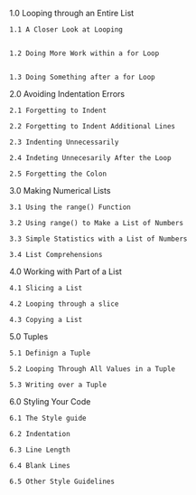 
1.0 Looping through an Entire List

	1.1 A Closer Look at Looping 


	1.2 Doing More Work within a for Loop

	
    1.3 Doing Something after a for Loop

	
2.0 Avoiding Indentation Errors

	2.1 Forgetting to Indent

	2.2 Forgetting to Indent Additional Lines

	2.3 Indenting Unnecessarily

	2.4 Indeting Unnecesarily After the Loop

	2.5 Forgetting the Colon

3.0 Making Numerical Lists

	3.1 Using the range() Function

	3.2 Using range() to Make a List of Numbers

	3.3 Simple Statistics with a List of Numbers

	3.4 List Comprehensions

4.0 Working with Part of a List 

	4.1 Slicing a List
    
    4.2 Looping through a slice
    
    4.3 Copying a List

5.0 Tuples

	5.1 Definign a Tuple
    
    5.2 Looping Through All Values in a Tuple
    
    5.3 Writing over a Tuple
    
6.0 Styling Your Code

	6.1 The Style guide
    
    6.2 Indentation
    
    6.3 Line Length
    
    6.4 Blank Lines
    
    6.5 Other Style Guidelines

